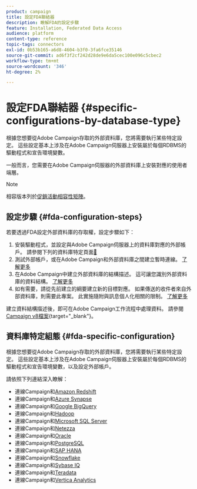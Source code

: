 ```yaml
---
product: campaign
title: 設定FDA聯結器
description: 瞭解FDA的設定步驟
feature: Installation, Federated Data Access
audience: platform
content-type: reference
topic-tags: connectors
exl-id: 0b53b165-a6d8-4604-b3f0-3fa6fce35146
source-git-commit: ad6f3f2cf242d28de9e6da5cec100e096c5cbec2
workflow-type: tm+mt
source-wordcount: '346'
ht-degree: 2%

---
```


# 設定FDA聯結器 {#specific-configurations-by-database-type}



根據您想要從Adobe Campaign存取的外部資料庫，您將需要執行某些特定設定。 這些設定基本上涉及在Adobe Campaign伺服器上安裝屬於每個RDBMS的驅動程式和宣告環境變數。

一般而言，您需要在Adobe Campaign伺服器的外部資料庫上安裝對應的使用者端層。

>[!NOTE]
>
>相容版本列於[促銷活動相容性矩陣](../../rn/using/compatibility-matrix.md#FederatedDataAccessFDA)。
>

## 設定步驟 {#fda-configuration-steps}

若要透過FDA設定外部資料庫的存取權，設定步驟如下：

1. 安裝驅動程式，並設定與Adobe Campaign伺服器上的資料庫對應的外部帳戶。 請參閱下列的資料庫特定頁面[&#128279;](#fda-specific-configuration)
1. 測試外部帳戶，或在Adobe Campaign和外部資料庫之間建立暫時連線。 [了解更多](../../installation/using/connecting-to-database.md)
1. 在Adobe Campaign中建立外部資料庫的結構描述。 這可讓您識別外部資料庫的資料結構。 [了解更多](../../installation/using/creating-data-schema.md)
1. 如有需要，請從先前建立的綱要建立新的目標對應。 如果傳送的收件者來自外部資料庫，則需要此專案。 此實施隨附與訊息個人化相關的限制。 [了解更多](../../installation/using/defining-data-mapping.md)

建立資料結構描述後，即可在Adobe Campaign工作流程中處理資料。 請參閱[Campaign v8檔案](https://experienceleague.adobe.com/docs/campaign/automation/campaign-optimization/campaign-typologies.html?lang=zh-Hant){target="_blank"}。

## 資料庫特定組態 {#fda-specific-configuration}

根據您想要從Adobe Campaign存取的外部資料庫，您將需要執行某些特定設定。 這些設定基本上涉及在Adobe Campaign伺服器上安裝屬於每個RDBMS的驅動程式和宣告環境變數，以及設定外部帳戶。

請依照下列連結深入瞭解：

* 連線Campaign和[Amazon Redshift](../../installation/using/configure-fda-redshift.md)
* 連線Campaign和[Azure Synapse](../../installation/using/configure-fda-synapse.md)
* 連線Campaign和[Google BigQuery](../../installation/using/configure-fda-google-big-query.md)
* 連線Campaign和[Hadoop](../../installation/using/configure-fda-hadoop.md)
* 連線Campaign和[Microsoft SQL Server](../../installation/using/configure-fda-sql.md)
* 連線Campaign和[Netezza](../../installation/using/configure-fda-netezza.md)
* 連線Campaign和[Oracle](../../installation/using/configure-fda-oracle.md)
* 連線Campaign和[PostgreSQL](../../installation/using/configure-fda-postgresql.md)
* 連線Campaign和[SAP HANA](../../installation/using/configure-fda-sap-hana.md)
* 連線Campaign和[Snowflake](../../installation/using/configure-fda-snowflake.md)
* 連線Campaign和[Sybase IQ](../../installation/using/configure-fda-sybase.md)
* 連線Campaign和[Teradata](../../installation/using/configure-fda-teradata.md)
* 連線Campaign和[Vertica Analytics](../../installation/using/configure-fda-vertica.md)
